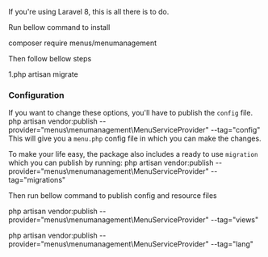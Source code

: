 If you're using Laravel 8, this is all there is to do.

Run bellow command to install

composer require menus/menumanagement

Then follow bellow steps

1.php artisan migrate

### Configuration

If you want to change these options, you'll have to publish the `config` file.
    php artisan vendor:publish --provider="menus\menumanagement\MenuServiceProvider" --tag="config"
This will give you a `menu.php` config file in which you can make the changes.

To make your life easy, the package also includes a ready to use `migration` which you can publish by running:
    php artisan vendor:publish --provider="menus\menumanagement\MenuServiceProvider" --tag="migrations"
    
Then run bellow command to publish config and resource files

php artisan vendor:publish --provider="menus\menumanagement\MenuServiceProvider" --tag="views"

php artisan vendor:publish --provider="menus\menumanagement\MenuServiceProvider" --tag="lang"

